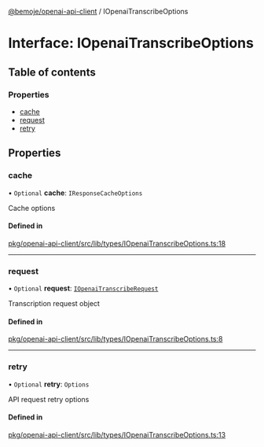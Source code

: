 [@bemoje/openai-api-client](https://github.com/bemoje/tsmono/blob/main/pkg/openai-api-client/docs/md/index.md) / IOpenaiTranscribeOptions

# Interface: IOpenaiTranscribeOptions

## Table of contents

### Properties

- [cache](https://github.com/bemoje/tsmono/blob/main/pkg/openai-api-client/docs/md/interfaces/IOpenaiTranscribeOptions.md#cache)
- [request](https://github.com/bemoje/tsmono/blob/main/pkg/openai-api-client/docs/md/interfaces/IOpenaiTranscribeOptions.md#request)
- [retry](https://github.com/bemoje/tsmono/blob/main/pkg/openai-api-client/docs/md/interfaces/IOpenaiTranscribeOptions.md#retry)

## Properties

### cache

• `Optional` **cache**: `IResponseCacheOptions`

Cache options

#### Defined in

[pkg/openai-api-client/src/lib/types/IOpenaiTranscribeOptions.ts:18](https://github.com/bemoje/tsmono/blob/ad6c8c6/pkg/openai-api-client/src/lib/types/IOpenaiTranscribeOptions.ts#L18)

___

### request

• `Optional` **request**: [`IOpenaiTranscribeRequest`](https://github.com/bemoje/tsmono/blob/main/pkg/openai-api-client/docs/md/interfaces/IOpenaiTranscribeRequest.md)

Transcription request object

#### Defined in

[pkg/openai-api-client/src/lib/types/IOpenaiTranscribeOptions.ts:8](https://github.com/bemoje/tsmono/blob/ad6c8c6/pkg/openai-api-client/src/lib/types/IOpenaiTranscribeOptions.ts#L8)

___

### retry

• `Optional` **retry**: `Options`

API request retry options

#### Defined in

[pkg/openai-api-client/src/lib/types/IOpenaiTranscribeOptions.ts:13](https://github.com/bemoje/tsmono/blob/ad6c8c6/pkg/openai-api-client/src/lib/types/IOpenaiTranscribeOptions.ts#L13)
